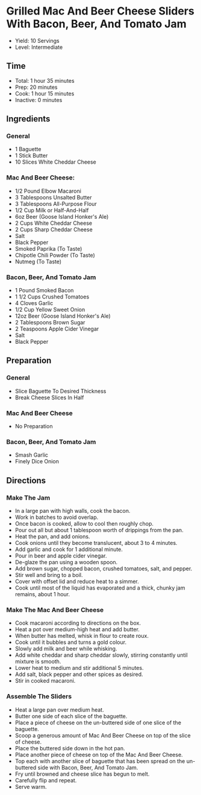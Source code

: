 # Grilled Mac And Beer Cheese Sliders With Bacon, Beer, And Tomato Jam

* Yield: 10 Servings
* Level: Intermediate

## Time

* Total: 1 hour 35 minutes
* Prep: 20 minutes
* Cook: 1 hour 15 minutes
* Inactive: 0 minutes

## Ingredients

### General

* 1 Baguette
* 1 Stick Butter
* 10 Slices White Cheddar Cheese

### Mac And Beer Cheese:

* 1/2 Pound Elbow Macaroni
* 3 Tablespoons Unsalted Butter
* 3 Tablespoons All-Purpose Flour
* 1/2 Cup Milk or Half-And-Half
* 6oz Beer (Goose Island Honker's Ale)
* 2 Cups White Cheddar Cheese
* 2 Cups Sharp Cheddar Cheese
* Salt
* Black Pepper
* Smoked Paprika (To Taste)
* Chipotle Chili Powder (To Taste)
* Nutmeg (To Taste)

### Bacon, Beer, And Tomato Jam

* 1 Pound Smoked Bacon
* 1 1/2 Cups Crushed Tomatoes
* 4 Cloves Garlic
* 1/2 Cup Yellow Sweet Onion
* 12oz Beer (Goose Island Honker's Ale)
* 2 Tablespoons Brown Sugar
* 2 Teaspoons Apple Cider Vinegar
* Salt
* Black Pepper

## Preparation

### General

* Slice Baguette To Desired Thickness
* Break Cheese Slices In Half

### Mac And Beer Cheese

* No Preparation

### Bacon, Beer, And Tomato Jam

* Smash Garlic
* Finely Dice Onion

## Directions

### Make The Jam

* In a large pan with high walls, cook the bacon.
* Work in batches to avoid overlap.
* Once bacon is cooked, allow to cool then roughly chop.
* Pour out all but about 1 tablespoon worth of drippings from the pan.
* Heat the pan, and add onions.
* Cook onions until they become translucent, about 3 to 4 minutes.
* Add garlic and cook for 1 additional minute.
* Pour in beer and apple cider vinegar.
* De-glaze the pan using a wooden spoon.
* Add brown sugar, chopped bacon, crushed tomatoes, salt, and pepper.
* Stir well and bring to a boil.
* Cover with offset lid and reduce heat to a simmer.
* Cook until most of the liquid has evaporated and a thick, chunky jam remains, about 1 hour.

### Make The Mac And Beer Cheese

* Cook macaroni according to directions on the box.
* Heat a pot over medium-high heat and add butter.
* When butter has melted, whisk in flour to create roux.
* Cook until it bubbles and turns a gold colour.
* Slowly add milk and beer while whisking.
* Add white cheddar and sharp cheddar slowly, stirring constantly until mixture is smooth.
* Lower heat to medium and stir additional 5 minutes.
* Add salt, black pepper and other spices as desired.
* Stir in cooked macaroni.

### Assemble The Sliders

* Heat a large pan over medium heat.
* Butter one side of each slice of the baguette.
* Place a piece of cheese on the un-buttered side of one slice of the baguette.
* Scoop a generous amount of Mac And Beer Cheese on top of the slice of cheese.
* Place the buttered side down in the hot pan.
* Place another piece of cheese on top of the Mac And Beer Cheese.
* Top each with another slice of baguette that has been spread on the un-buttered side with Bacon, Beer, And Tomato Jam.
* Fry until browned and cheese slice has begun to melt.
* Carefully flip and repeat.
* Serve warm.